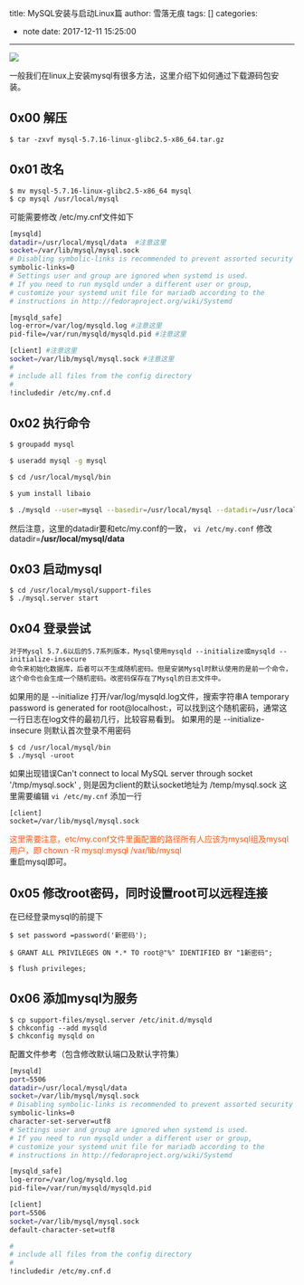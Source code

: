 title: MySQL安装与启动Linux篇
author: 雪落无痕
tags: []
categories:
  - note
date: 2017-12-11 15:25:00
---
![](https://ws1.sinaimg.cn/large/683a46dcly1fy2u7e4v9rj20dw08gwen.jpg)

一般我们在linux上安装mysql有很多方法，这里介绍下如何通过下载源码包安装。

## 0x00 解压
```
$ tar -zxvf mysql-5.7.16-linux-glibc2.5-x86_64.tar.gz
```

## 0x01 改名
```
$ mv mysql-5.7.16-linux-glibc2.5-x86_64 mysql
$ cp mysql /usr/local/mysql
```

可能需要修改 /etc/my.cnf文件如下
```sh
[mysqld]
datadir=/usr/local/mysql/data  #注意这里
socket=/var/lib/mysql/mysql.sock
# Disabling symbolic-links is recommended to prevent assorted security risks
symbolic-links=0
# Settings user and group are ignored when systemd is used.
# If you need to run mysqld under a different user or group,
# customize your systemd unit file for mariadb according to the
# instructions in http://fedoraproject.org/wiki/Systemd

[mysqld_safe]
log-error=/var/log/mysqld.log #注意这里
pid-file=/var/run/mysqld/mysqld.pid #注意这里

[client] #注意这里
socket=/var/lib/mysql/mysql.sock #注意这里
#
# include all files from the config directory
#
!includedir /etc/my.cnf.d
```

## 0x02 执行命令
```sh
$ groupadd mysql

$ useradd mysql -g mysql

$ cd /usr/local/mysql/bin

$ yum install libaio

$ ./mysqld --user=mysql --basedir=/usr/local/mysql --datadir=/usr/local/mysql/data --initialize-insecure
```

然后注意，这里的datadir要和etc/my.conf的一致，
`vi /etc/my.conf`  修改 datadir=**/usr/local/mysql/data**

## 0x03 启动mysql
```
$ cd /usr/local/mysql/support-files
$ ./mysql.server start
```

<!--more-->
## 0x04 登录尝试
```
对于Mysql 5.7.6以后的5.7系列版本，Mysql使用mysqld --initialize或mysqld --initialize-insecure
命令来初始化数据库，后者可以不生成随机密码。但是安装Mysql时默认使用的是前一个命令，
这个命令也会生成一个随机密码。改密码保存在了Mysql的日志文件中。
```

如果用的是 --initialize 打开/var/log/mysqld.log文件，搜索字符串A temporary password is generated for root@localhost:，可以找到这个随机密码，通常这一行日志在log文件的最初几行，比较容易看到。
如果用的是 --initialize-insecure 则默认首次登录不用密码

```
$ cd /usr/local/mysql/bin
$ ./mysql -uroot
```

如果出现错误Can't connect to local MySQL server through socket '/tmp/mysql.sock' ,
则是因为client的默认socket地址为 /temp/mysql.sock
这里需要编辑 `vi /etc/my.cnf`  添加一行

```
[client]
socket=/var/lib/mysql/mysql.sock
```

<font color=#FF5511>这里需要注意，etc/my.conf文件里面配置的路径所有人应该为mysql组及mysql用户，即 chown -R mysql:mysql /var/lib/mysql</font>	
重启mysql即可。

## 0x05 修改root密码，同时设置root可以远程连接

在已经登录mysql的前提下 

```
$ set password =password('新密码');

$ GRANT ALL PRIVILEGES ON *.* TO root@"%" IDENTIFIED BY "1新密码";

$ flush privileges;
```

## 0x06 添加mysql为服务

```
$ cp support-files/mysql.server /etc/init.d/mysqld
$ chkconfig --add mysqld
$ chkconfig mysqld on
```

配置文件参考（包含修改默认端口及默认字符集）

```sh
[mysqld]
port=5506
datadir=/usr/local/mysql/data
socket=/var/lib/mysql/mysql.sock
# Disabling symbolic-links is recommended to prevent assorted security risks
symbolic-links=0
character-set-server=utf8
# Settings user and group are ignored when systemd is used.
# If you need to run mysqld under a different user or group,
# customize your systemd unit file for mariadb according to the
# instructions in http://fedoraproject.org/wiki/Systemd

[mysqld_safe]
log-error=/var/log/mysqld.log
pid-file=/var/run/mysqld/mysqld.pid

[client]
port=5506
socket=/var/lib/mysql/mysql.sock
default-character-set=utf8

#
# include all files from the config directory
#
!includedir /etc/my.cnf.d
```